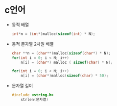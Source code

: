 # c언어

* 동적 배열

    ```c
    int*n = (int*)malloc(sizeof(int) * N);
    ```

* 동적 문자열 2차원 배열

    ```c
    char **n = (char**)malloc(sizeof(char*) * N);
    for(int i = 0; i < N; i++)
        n[i] = (char*) malloc ( sizeof(char) * N);
    ```

    ```c
    for(int i = 0; i < N; i++)
        n[i] = (char*)malloc(sizeof(char) * 50);
    ```

* 문자열 길이

    ```c
    #include <string.h> 
        strlen(문자열)
    ```
